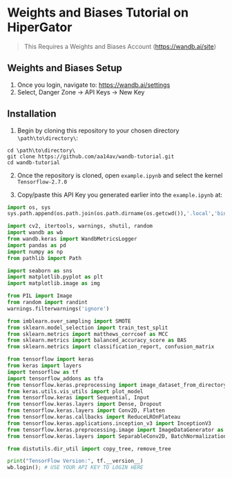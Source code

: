 # Weights and Biases Tutorial on HiperGator
>This Requires a Weights and Biases Account (https://wandb.ai/site)

## Weights and Biases Setup
1. Once you login, navigate to: https://wandb.ai/settings
2. Select, Danger Zone -> API Keys -> New Key

## Installation
1. Begin by cloning this repository to your chosen directory `\path\to\directory\`:

```
cd \path\to\directory\
git clone https://github.com/aa14av/wandb-tutorial.git
cd wandb-tutorial
```

2. Once the repository is cloned, open `example.ipynb` and select the kernel `Tensorflow-2.7.0`
   
3. Copy/paste this API Key you generated earlier into the `example.ipynb` at:
   
```python
import os, sys
sys.path.append(os.path.join(os.path.dirname(os.getcwd()),'.local','bin'))

import cv2, itertools, warnings, shutil, random
import wandb as wb
from wandb.keras import WandbMetricsLogger
import pandas as pd
import numpy as np
from pathlib import Path

import seaborn as sns
import matplotlib.pyplot as plt
import matplotlib.image as img

from PIL import Image
from random import randint
warnings.filterwarnings('ignore')

from imblearn.over_sampling import SMOTE
from sklearn.model_selection import train_test_split
from sklearn.metrics import matthews_corrcoef as MCC
from sklearn.metrics import balanced_accuracy_score as BAS
from sklearn.metrics import classification_report, confusion_matrix

from tensorflow import keras
from keras import layers
import tensorflow as tf
import tensorflow_addons as tfa
from tensorflow.keras.preprocessing import image_dataset_from_directory
from keras.utils.vis_utils import plot_model
from tensorflow.keras import Sequential, Input
from tensorflow.keras.layers import Dense, Dropout
from tensorflow.keras.layers import Conv2D, Flatten
from tensorflow.keras.callbacks import ReduceLROnPlateau
from tensorflow.keras.applications.inception_v3 import InceptionV3
from tensorflow.keras.preprocessing.image import ImageDataGenerator as IDG
from tensorflow.keras.layers import SeparableConv2D, BatchNormalization, GlobalAveragePooling2D

from distutils.dir_util import copy_tree, remove_tree

print("TensorFlow Version:", tf.__version__)
wb.login(); # USE YOUR API KEY TO LOGIN HERE
```
